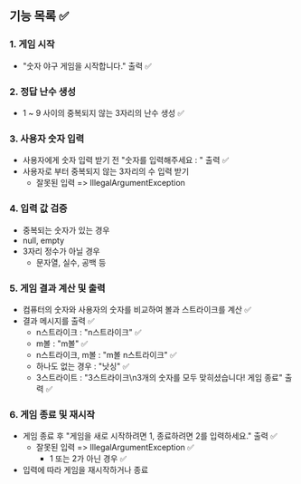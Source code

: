 ## 기능 목록 ✅

### 1. **게임 시작**

- "숫자 야구 게임을 시작합니다." 출력 ✅

### 2. **정답 난수 생성**

- ️1 ~ 9 사이의 중복되지 않는 3자리의 난수 생성 ✅

### 3. **사용자 숫자 입력**

- 사용자에게 숫자 입력 받기 전 "숫자를 입력해주세요 : " 출력 ✅
- 사용자로 부터 중복되지 않는 3자리의 수 입력 받기
    - 잘못된 입력 => IllegalArgumentException

### 4. **입력 값 검증**

- 중복되는 숫자가 있는 경우
- null, empty
- 3자리 정수가 아닐 경우
    - 문자열, 실수, 공백 등

### 5. **게임 결과 계산 및 출력**

- 컴퓨터의 숫자와 사용자의 숫자를 비교하여 볼과 스트라이크를 계산 ✅
- 결과 메시지를 출력 ✅
    - n스트라이크 : "n스트라이크" ✅
    - m볼 : "m볼" ✅
    - n스트라이크, m볼 : "m볼 n스트라이크" ✅
    - 하나도 없는 경우 : "낫싱" ✅
    - 3스트라이트 : "3스트라이크\n3개의 숫자를 모두 맞히셨습니다! 게임 종료" 출력 ✅

### 6. **게임 종료 및 재시작**

- 게임 종료 후 "게임을 새로 시작하려면 1, 종료하려면 2를 입력하세요." 출력 ✅
    - 잘못된 입력 => IllegalArgumentException ✅
        - 1 또는 2가 아닌 경우 ✅
- 입력에 따라 게임을 재시작하거나 종료